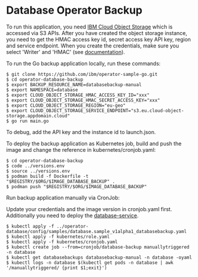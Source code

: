 # Database Operator Backup

To run this application, you need [IBM Cloud Object Storage](https://cloud.ibm.com/docs/cloud-object-storage) which is accessed via S3 APIs. After you have created the object storage instance, you need to get the HMAC access key id, secret access key API key, region and service endpoint. When you create the credentials, make sure you select 'Writer' and 'HMAC' (see [documentation](https://cloud.ibm.com/docs/cloud-object-storage?topic=cloud-object-storage-uhc-hmac-credentials-main)).

To run the Go backup application locally, run these commands:

```
$ git clone https://github.com/ibm/operator-sample-go.git
$ cd operator-database-backup
$ export BACKUP_RESOURCE_NAME=databasebackup-manual
$ export NAMESPACE=database
$ export CLOUD_OBJECT_STORAGE_HMAC_ACCESS_KEY_ID="xxx"
$ export CLOUD_OBJECT_STORAGE_HMAC_SECRET_ACCESS_KEY="xxx"
$ export CLOUD_OBJECT_STORAGE_REGION="eu-geo"
$ export CLOUD_OBJECT_STORAGE_SERVICE_ENDPOINT="s3.eu.cloud-object-storage.appdomain.cloud"
$ go run main.go
```

To debug, add the API key and the instance id to launch.json.

To deploy the backup application as Kubernetes job, build and push the image and change the reference in kubernetes/cronjob.yaml:

```
$ cd operator-database-backup
$ code ../versions.env
$ source ../versions.env
$ podman build -f Dockerfile -t "$REGISTRY/$ORG/$IMAGE_DATABASE_BACKUP" .
$ podman push "$REGISTRY/$ORG/$IMAGE_DATABASE_BACKUP"
```

Run backup application manually via CronJob:

Update your credentials and the image version in cronjob.yaml first. Additionally you need to deploy the [database-service](https://github.com/IBM/operator-sample-go/blob/main/database-service/README.md#getting-started).

```
$ kubectl apply -f ../operator-database/config/samples/database.sample_v1alpha1_databasebackup.yaml
$ kubectl apply -f kubernetes/role.yaml
$ kubectl apply -f kubernetes/cronjob.yaml
$ kubectl create job --from=cronjob/database-backup manuallytriggered -n database
$ kubectl get databasebackups databasebackup-manual -n database -oyaml
$ kubectl logs -n database $(kubectl get pods -n database | awk '/manuallytriggered/ {print $1;exit}')
```
